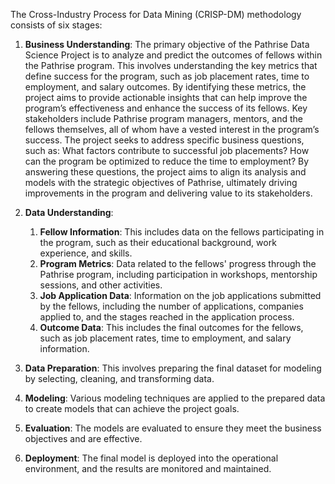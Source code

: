The Cross-Industry Process for Data Mining (CRISP-DM) methodology consists of six stages:

1. **Business Understanding**: The primary objective of the Pathrise Data Science Project is to analyze and predict the outcomes of fellows within the Pathrise program. This involves understanding the key metrics that define success for the program, such as job placement rates, time to employment, and salary outcomes. By identifying these metrics, the project aims to provide actionable insights that can help improve the program’s effectiveness and enhance the success of its fellows. Key stakeholders include Pathrise program managers, mentors, and the fellows themselves, all of whom have a vested interest in the program’s success. The project seeks to address specific business questions, such as: What factors contribute to successful job placements? How can the program be optimized to reduce the time to employment? By answering these questions, the project aims to align its analysis and models with the strategic objectives of Pathrise, ultimately driving improvements in the program and delivering value to its stakeholders.


2. **Data Understanding**: 
    1. **Fellow Information**: This includes data on the fellows participating in the program, such as their educational background, work experience, and skills.
    2. **Program Metrics**: Data related to the fellows' progress through the Pathrise program, including participation in workshops, mentorship sessions, and other activities.
    3. **Job Application Data**: Information on the job applications submitted by the fellows, including the number of applications, companies applied to, and the stages reached in the application process.
    4. **Outcome Data**: This includes the final outcomes for the fellows, such as job placement rates, time to employment, and salary information.

3. **Data Preparation**: This involves preparing the final dataset for modeling by selecting, cleaning, and transforming data.
4. **Modeling**: Various modeling techniques are applied to the prepared data to create models that can achieve the project goals.
5. **Evaluation**: The models are evaluated to ensure they meet the business objectives and are effective.
6. **Deployment**: The final model is deployed into the operational environment, and the results are monitored and maintained.
